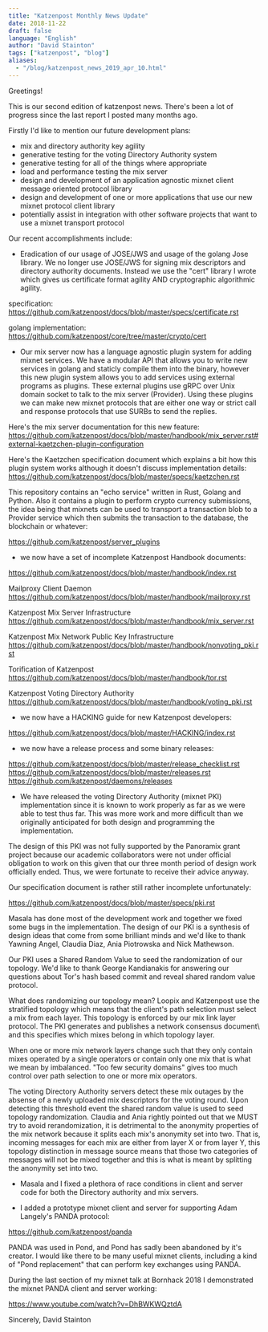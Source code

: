 ```yaml
---
title: "Katzenpost Monthly News Update"
date: 2018-11-22
draft: false
language: "English"
author: "David Stainton"
tags: ["katzenpost", "blog"]
aliases:
  - "/blog/katzenpost_news_2019_apr_10.html"
---
```


Greetings!

This is our second edition of katzenpost news.
There's been a lot of progress since the last report I posted many months ago.


Firstly I'd like to mention our future development plans:

* mix and directory authority key agility
* generative testing for the voting Directory Authority system
* generative testing for all of the things where appropriate
* load and performance testing the mix server
* design and development of an application agnostic mixnet client message oriented protocol library
* design and development of one or more applications that use our new mixnet protocol client library
* potentially assist in integration with other software projects that want to use a mixnet transport protocol


Our recent accomplishments include:

* Eradication of our usage of JOSE/JWS and usage of the golang Jose library.
  We no longer use JOSE/JWS for signing mix descriptors and directory authority documents.
  Instead we use the "cert" library I wrote which gives us certificate format agility AND
  cryptographic algorithmic agility.

specification:
https://github.com/katzenpost/docs/blob/master/specs/certificate.rst

golang implementation:
https://github.com/katzenpost/core/tree/master/crypto/cert


* Our mix server now has a language agnostic plugin system for adding
  mixnet services. We have a modular API that allows you to write new
  services in golang and staticly compile them into the binary, however
  this new plugin system allows you to add services using external
  programs as plugins. These external plugins use gRPC over Unix domain
  socket to talk to the mix server (Provider). Using these plugins we
  can make new mixnet protocols that are either one way or strict call
  and response protocols that use SURBs to send the replies.

Here's the mix server documentation for this new feature:
https://github.com/katzenpost/docs/blob/master/handbook/mix_server.rst#external-kaetzchen-plugin-configuration

Here's the Kaetzchen specification document which explains a bit how this
plugin system works although it doesn't discuss implementation details:
https://github.com/katzenpost/docs/blob/master/specs/kaetzchen.rst

This repository contains an "echo service" written in Rust, Golang and Python.
Also it contains a plugin to perform crypto currency submissions, the idea being
that mixnets can be used to transport a transaction blob to a Provider service
which then submits the transaction to the database, the blockchain or whatever:

https://github.com/katzenpost/server_plugins


* we now have a set of incomplete Katzenpost Handbook documents:

https://github.com/katzenpost/docs/blob/master/handbook/index.rst

Mailproxy Client Daemon
https://github.com/katzenpost/docs/blob/master/handbook/mailproxy.rst

Katzenpost Mix Server Infrastructure
https://github.com/katzenpost/docs/blob/master/handbook/mix_server.rst

Katzenpost Mix Network Public Key Infrastructure
https://github.com/katzenpost/docs/blob/master/handbook/nonvoting_pki.rst

Torification of Katzenpost
https://github.com/katzenpost/docs/blob/master/handbook/tor.rst

Katzenpost Voting Directory Authority
https://github.com/katzenpost/docs/blob/master/handbook/voting_pki.rst


* we now have a HACKING guide for new Katzenpost developers:

https://github.com/katzenpost/docs/blob/master/HACKING/index.rst


* we now have a release process and some binary releases:

https://github.com/katzenpost/docs/blob/master/release_checklist.rst
https://github.com/katzenpost/docs/blob/master/releases.rst
https://github.com/katzenpost/daemons/releases


* We have released the voting Directory Authority (mixnet PKI)
  implementation since it is known to work properly as far as we were
  able to test thus far. This was more work and more difficult than we
  originally anticipated for both design and programming the
  implementation.

The design of this PKI was not fully supported by the Panoramix grant project
because our academic collaborators were not under official obligation to work
on this given that our three month period of design work officially ended.
Thus, we were fortunate to receive their advice anyway.

Our specification document is rather still rather incomplete unfortunately:

https://github.com/katzenpost/docs/blob/master/specs/pki.rst

Masala has done most of the development work and together we fixed
some bugs in the implementation. The design of our PKI is a synthesis
of design ideas that come from some brilliant minds and we'd like to
thank Yawning Angel, Claudia Diaz, Ania Piotrowska and Nick Mathewson.

Our PKI uses a Shared Random Value to seed the randomization of our topology.
We'd like to thank George Kandianakis for answering our questions about Tor's
hash based commit and reveal shared random value protocol.

What does randomizing our topology mean? Loopix and Katzenpost use the stratified
topology which means that the client's path selection must select a mix from
each layer. This topology is enforced by our mix link layer protocol.
The PKI generates and publishes a network consensus document\ and this specifies
which mixes belong in which topology layer.

When one or more mix network layers change such that they only contain
mixes operated by a single operators or contain only one mix that is what we
mean by imbalanced. "Too few security domains" gives too much control over
path selection to one or more mix operators.

The voting Directory Authority servers detect these mix outages by the
absense of a newly uploaded mix descriptors for the voting
round. Upon detecting this threshold event the shared random value is
used to seed topology randomization. Claudia and Ania rightly pointed
out that we MUST try to avoid rerandomization, it is detrimental to
the anonymity properties of the mix network because it splits each
mix's anonymity set into two. That is, incoming messages for each mix
are either from layer X or from layer Y, this topology distinction in
message source means that those two categories of messages will not be
mixed together and this is what is meant by splitting the anonymity
set into two.


* Masala and I fixed a plethora of race conditions in client and server code
for both the Directory authority and mix servers.


* I added a prototype mixnet client and server for supporting Adam Langely's PANDA protocol:

https://github.com/katzenpost/panda

PANDA was used in Pond, and Pond has sadly been abandoned by it's creator.
I would like there to be many useful mixnet clients, including a kind of
"Pond replacement" that can perform key exchanges using PANDA.

During the last section of my mixnet talk at Bornhack 2018 I demonstrated
the mixnet PANDA client and server working:

https://www.youtube.com/watch?v=DhBWKWQztdA



Sincerely,
David Stainton

